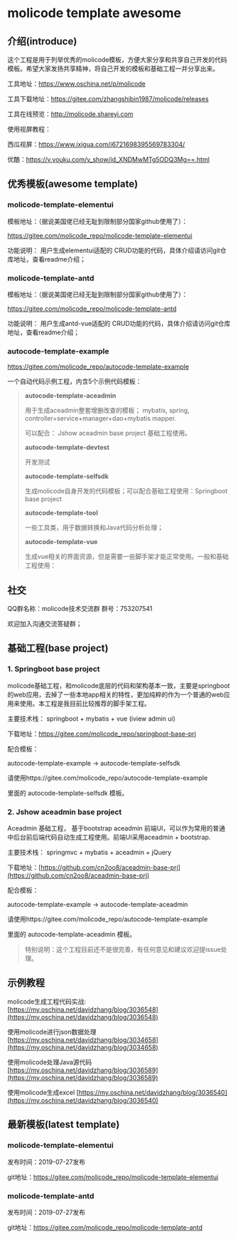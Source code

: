 # molicode template awesome


## 介绍(introduce)

这个工程是用于列举优秀的molicode模板，方便大家分享和共享自己开发的代码模板。希望大家发扬共享精神，将自己开发的模板和基础工程一并分享出来。

工具地址：https://www.oschina.net/p/molicode

工具下载地址：https://gitee.com/zhangshibin1987/molicode/releases

工具在线预览：http://molicode.shareyi.com

使用视屏教程：

西瓜视屏：https://www.ixigua.com/i6721698395569783304/

优酷：https://v.youku.com/v_show/id_XNDMwMTg5ODQ3Mg==.html

## 优秀模板(awesome template)

### molicode-template-elementui

模板地址：（据说美国佬已经无耻到限制部分国家github使用了）：

https://gitee.com/molicode_repo/molicode-template-elementui

功能说明：
用户生成elementui适配的 CRUD功能的代码，具体介绍请访问git仓库地址，查看readme介绍；


### molicode-template-antd

模板地址：（据说美国佬已经无耻到限制部分国家github使用了）：

https://gitee.com/molicode_repo/molicode-template-antd

功能说明：
用户生成antd-vue适配的 CRUD功能的代码，具体介绍请访问git仓库地址，查看readme介绍；



###  autocode-template-example

https://gitee.com/molicode_repo/autocode-template-example

一个自动代码示例工程，内含5个示例代码模板：

> **autocode-template-aceadmin**
>
> 用于生成aceadmin整套增删改查的模板； mybatis, spring, controller+service+manager+dao+mybatis mapper.
>
> 可以配合： Jshow aceadmin base project 基础工程使用。
>
> **autocode-template-devtest**
>
> 开发测试
>
> **autocode-template-selfsdk**
>
> 生成molicode自身开发的代码模板；可以配合基础工程使用：Springboot base project
>
>
>
> **autocode-template-tool**
>
> 一些工具类，用于数据转换和Java代码分析处理；
>
> **autocode-template-vue**
>
> 生成vue相关的界面资源，但是需要一些脚手架才能正常使用。一般和基础工程使用：
>
>

## 社交

QQ群名称：molicode技术交流群 群号：753207541

欢迎加入沟通交流答疑群；

## 基础工程(base project)

### 1. Springboot base project

molicode基础工程，和molicode底层的代码和架构基本一致，主要是springboot的web应用，去掉了一些本地app相关的特性，更加纯粹的作为一个普通的web应用来使用。本工程是我目前比较推荐的脚手架工程。

主要技术栈： springboot + mybatis + vue (iview admin ui)

下载地址：<https://gitee.com/molicode_repo/springboot-base-prj>

配合模板：

autocode-template-example -> autocode-template-selfsdk

请使用https://gitee.com/molicode_repo/autocode-template-example

里面的 autocode-template-selfsdk 模板。

### 2. Jshow aceadmin base project

Aceadmin 基础工程， 基于bootstrap aceadmin 前端UI，可以作为常用的普通中后台前后端代码自动生成工程使用。前端UI采用aceadmin + bootstrap.

主要技术栈： springmvc + mybatis + aceadmin + jQuery

下载地址：[https://github.com/cn2oo8/aceadmin-base-prj](https://github.com/cn2oo8/aceadmin-base-prj)

配合模板：

autocode-template-example -> autocode-template-aceadmin

请使用https://gitee.com/molicode_repo/autocode-template-example

里面的 autocode-template-aceadmin 模板。

> 特别说明：这个工程目前还不是很完善，有任何意见和建议欢迎提issue处理。

## 示例教程
molicode生成工程代码实战: [https://my.oschina.net/davidzhang/blog/3036548](https://my.oschina.net/davidzhang/blog/3036548)

使用molicode进行json数据处理 [https://my.oschina.net/davidzhang/blog/3034658](https://my.oschina.net/davidzhang/blog/3034658) 

使用molicode处理Java源代码 [https://my.oschina.net/davidzhang/blog/3036589](https://my.oschina.net/davidzhang/blog/3036589) 

使用molicode生成excel [https://my.oschina.net/davidzhang/blog/3036540](https://my.oschina.net/davidzhang/blog/3036540) 


## 最新模板(latest template)

### molicode-template-elementui
发布时间：2019-07-27发布

git地址：https://gitee.com/molicode_repo/molicode-template-elementui

### molicode-template-antd
发布时间：2019-07-27发布

git地址：https://gitee.com/molicode_repo/molicode-template-antd


